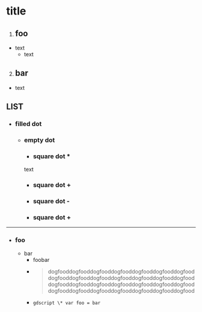 # title
1.  ## foo
- text
    - text
2.  ## bar
- text

## LIST

* ### filled dot
    * ### empty dot
        * ### square dot *
        text
        + ### square dot +
        - ### square dot -
        - ### square dot +

***
 - ### foo
    - bar
        + foobar
        + > dogfooddogfooddogfooddogfooddogfooddogfooddogfooddogfooddogfooddogfooddogfooddogfooddogfooddogfooddogfooddogfooddogfooddogfooddogfooddogfooddogfooddogfooddogfooddogfooddogfooddogfooddogfooddogfood
        - ```gdscript \* var foo = bar```
            